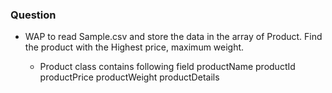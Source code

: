 ### Question

- WAP to read Sample.csv and store the data in the array of Product.
  Find the product with the Highest price, maximum weight.

  - Product class contains following field
  productName
  productId
  productPrice
  productWeight
  productDetails